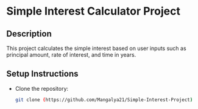 # Simple Interest Calculator Project

## Description
This project calculates the simple interest based on user inputs such as principal amount, rate of interest, and time in years.

## Setup Instructions
- Clone the repository:
  ```bash
  git clone (https://github.com/Mangalya21/Simple-Interest-Project)
